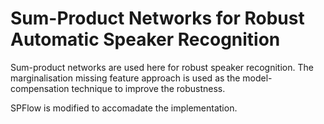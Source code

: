 <!--- 

export PATH=/usr/local/cuda-10.0/bin${PATH:+:${PATH}}
export LD_LIBRARY_PATH=/usr/local/cuda-10.0/lib64${LD_LIBRARY_PATH:+:${LD_LIBRARY_PATH}}

-->
Sum-Product Networks for Robust Automatic Speaker Recognition
====

Sum-product networks are used here for robust speaker recognition. The marginalisation missing feature approach is used as the model-compensation technique to improve the robustness. 

SPFlow is modified to accomadate the implementation.

